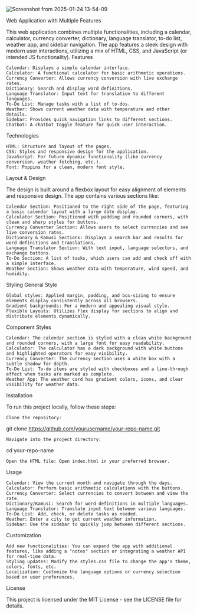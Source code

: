![Screenshot from 2025-01-24 13-54-09](https://github.com/user-attachments/assets/ba613ac4-6e81-40e9-8de5-c49cd5932461)

Web Application with Multiple Features

This web application combines multiple functionalities, including a calendar, calculator, currency converter, dictionary, language translator, to-do list, weather app, and sidebar navigation. The app features a sleek design with modern user interactions, utilizing a mix of HTML, CSS, and JavaScript (or intended JS functionality).
Features

    Calendar: Displays a simple calendar interface.
    Calculator: A functional calculator for basic arithmetic operations.
    Currency Converter: Allows currency conversion with live exchange rates.
    Dictionary: Search and display word definitions.
    Language Translator: Input text for translation to different languages.
    To-Do List: Manage tasks with a list of to-dos.
    Weather: Shows current weather data with temperature and other details.
    Sidebar: Provides quick navigation links to different sections.
    Chatbot: A chatbot toggle feature for quick user interaction.

Technologies

    HTML: Structure and layout of the pages.
    CSS: Styles and responsive design for the application.
    JavaScript: For future dynamic functionality (like currency conversion, weather fetching, etc.).
    Font: Poppins for a clean, modern font style.

Layout & Design

The design is built around a flexbox layout for easy alignment of elements and responsive design. The app contains various sections like:

    Calendar Section: Positioned to the right side of the page, featuring a basic calendar layout with a large date display.
    Calculator Section: Positioned with padding and rounded corners, with clean and sharp styles for buttons.
    Currency Converter Section: Allows users to select currencies and see live conversion rates.
    Dictionary & Kamusi Sections: Displays a search bar and results for word definitions and translations.
    Language Translator Section: With text input, language selectors, and exchange buttons.
    To-Do Section: A list of tasks, which users can add and check off with a simple interface.
    Weather Section: Shows weather data with temperature, wind speed, and humidity.

Styling
General Style

    Global styles: Applied margin, padding, and box-sizing to ensure elements display consistently across all browsers.
    Gradient backgrounds: For a modern and appealing visual style.
    Flexible Layouts: Utilizes flex display for sections to align and distribute elements dynamically.

Component Styles

    Calendar: The calendar section is styled with a clean white background and rounded corners, with a large font for easy readability.
    Calculator: The calculator has a dark background with white buttons and highlighted operators for easy visibility.
    Currency Converter: The currency section uses a white box with a subtle shadow for depth.
    To-Do List: To-do items are styled with checkboxes and a line-through effect when tasks are marked as complete.
    Weather App: The weather card has gradient colors, icons, and clear visibility for weather data.

Installation

To run this project locally, follow these steps:

    Clone the repository:

git clone https://github.com/yourusername/your-repo-name.git

    Navigate into the project directory:

cd your-repo-name

    Open the HTML file: Open index.html in your preferred browser.

Usage

    Calendar: View the current month and navigate through the days.
    Calculator: Perform basic arithmetic calculations with the buttons.
    Currency Converter: Select currencies to convert between and view the rate.
    Dictionary/Kamusi: Search for word definitions in multiple languages.
    Language Translator: Translate input text between various languages.
    To-Do List: Add, check, or delete tasks as needed.
    Weather: Enter a city to get current weather information.
    Sidebar: Use the sidebar to quickly jump between different sections.

Customization

    Add new functionalities: You can expand the app with additional features, like adding a "notes" section or integrating a weather API for real-time data.
    Styling updates: Modify the styles.css file to change the app's theme, colors, fonts, etc.
    Localization: Customize the language options or currency selection based on user preferences.

License

This project is licensed under the MIT License - see the LICENSE file for details.
